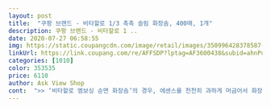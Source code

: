 ```yaml
---
layout: post 
title:  "쿠팡 브랜드 - 비타할로 1/3 촉촉 슬림 화장솜, 400매, 1개" 
description: 쿠팡 브랜드 - 비타할로 1 ..
date: 2020-07-27 06:58:55 
img: https://static.coupangcdn.com/image/retail/images/350996428378587-e318d4d3-d0bb-4636-bb1d-d213a9ac8eb3.jpg 
linkUrl: https://link.coupang.com/re/AFFSDP?lptag=AF3600438&subid=ahnPublicAsk&pageKey=1175967813&itemId=2154801266&vendorItemId=70153067470&traceid=V0-113-8db7011e2b90ade9 
categories: [1010] 
color: 353535 
price: 6110 
author: Ask View Shop 
cont:  ">> ‘비타할로 엠보싱 순면 화장솜’의 경우, 에센스를 천천히 과하게 머금어서 화장품 소모량이 많았거든요.<br/><br/>>> 아침에 머리 말리면서 에센스 팩을 하는데, 얼굴을 흔들어도 안 떨어져서 좋네요.<br/><br/>>> 에센스 팩용 화장솜 특징이긴 한데, 처음 사용하면 ‘얇은 부직포/스펀지’같은 느낌을 받을 수 있습니다.<br/><br/>>> 일반 면 화장솜은 사용 중에 솜이 밀리면서 솜덩어리가 나와서 팩할 때 귀찮았던 경험이 있습니다.<br/><br/>>> 일반 화장솜 400매와 사용 주기는 비슷합니다.<br/> 얇다고 더 많이 사용하지는 않게 되거든요.<br/><br/>>> 제 피부에 문질렀을 때 자극이나 홍조 현상은 없었습니다.<br/><br/>>> 종이만큼 얇아서, 비칠 정도입니다.<br/><br/>>> 화장대가 아닌 화장실에 놓고 사용할 경우, 패키지가 습기에 취약하니 참고하세요.<br/><br/><br/> - 7 x 5 cm로 얼굴에 부분적 팩하기 좋은 크기입니다.<br/><br/><br/> - ‘펄프 + 레이온 혼방’ 소재입니다.<br/> 소재에 민감하신 분은 참고하세요.<br/><br/><br/> - 개봉 및 보관이 쉬운 종이 상자에 담겨있습니다.<br/><br/><br/> - 솜먼지, 밀림 현상이 없더군요.<br/><br/><br/> - 압착솜이라 적은 양의 에센스로 풍부하게 즐길 수 있습니다.<br/><br/><br/> - 예상했던 아주 얇고 가볍게, 압착되어 있는 화장솜입니다.<br/><br/><br/> - 피부에 잘 붙는 밀착력이 마음에 듭니다.<br/><br/><br/> - 화장솜 텍스처가 자극은 없으나 엄청 부드러운 편은 아닙니다.<br/><br/><br/> - 화장솜에 적신 에센스가 쉽게 증발하지 않아, 촉촉함을 좀 더 오래 즐길 수 있습니다.<br/><br/><br/> - 화장솜이 머금은 에센스를 이물감 없이 피부에 그대로 느낄 수 있는 점이 좋습니다.<br/><br/><br/> - 화장솜이 에센스를 충분히 빠르게 흡수합니다.<br/> 흡수력이 매우 좋습니다.<br/><br/><br/> - 화장솜이 워낙 얇아서 400매인데, 뭔가 양이 더 많아 보입니다.<br/><br/>1) 패키지 및 화장솜 양<br/>1.<br/> 제품 특징<br/>2) 소재 및 디자인<br/>2.<br/> 사용감 ( 3일 사용한 시점 )<br/>2019년부터 사용한 ‘비타할로 엠보싱 순면 화장솜’과 병행하면서 사용할 예정입니다.<br/><br/>3상자 사는데 이걸 굳이 아이고,<br/>‘슬림 화장솜’은 아침에 에센스 팩할 때 사용하는 용으로 좋더군요.<br/><br/>가격대비 양을 봐도 일제 대비 가성비 제품도 아니고<br/>가격이나 다 비교해보로 후기들 쓰신고 맞죠?<br/>가성비+비슷한퀄 이라면 안 살 이유가 없다고<br/>같고, 가격도 일제 많이 착해져서 ㅋㅋ 얘가 안착한거<br/>같은데요? ㅋㅋㅋ 사놓고도 미세하게 기분나쁠만큼<br/>같지만 사실 대단히 생각을 많이하면서 쓰게<br/>걸렸는데 사백장이라고 써있어서 매우 많이 들었구나<br/>게다 아무리 계산해봐도 얘 가격이ㅋㅋㅋ 안착해<br/>굳이 비슷한 제품이면 조금 서운해도 국산 쓰자<br/>그 느낌, 그 성능 익숙한데 이걸 그 느낌으로 생각<br/>근데, 이거 굳이 왜삼?<br/>금방 곧 다 쓰겠지만,, 이거 다 쓸때까지 계속<br/>기술력이 살짝 떨어지면 가격이 좀 착하던가<br/>나이먹으니 피부에 수분이 턱없이 부족해서 마스크팩이 훨씬 좋겟지만 저는 마스크팩이 넘 시로영 ㅠㅠ ㅋㅋㅋㅋ 내가 어ㅓㄴ하는 부위에만 팩 할수잇으니 스킨 팩 선택햇는데 아주 탁월한 선택이여뜸 ㅋㅋ 특히 이거 진짜 좋네여 원래는 닥토용 화장솜 두꺼운 솜에햇는데 스킨을 너무 마니먹더라구여 그래서 이거 한번 사서 해봣는데 얇고 촉촉하고 너무조아영 가격대비 용량도 든든하구<br/>너무 신기해서, 어떻게 이정도 제품력으로 이 값을<br/>느낌도 아님,<br/>대략 몇장인지 비교 안해도 이거 6천원대면<br/>되는 물품이라 이 퀄리티 절대 반갑지 않습니다<br/>두장 겹쳐 비비면 일제도 그렇게 쓰니까, 문제 없는데<br/>몇백원만 보테면 일제 3상자 쿠팡가로 살 수 있고,<br/>뭔가 가성비적 어필이 있어야 하는데 이건 그런<br/>미세하게 불편한걸 사요, 그냥 일제 사세요<br/>받지 싶어서 자꾸 써보고 아무리 생각해도 아구,<br/>비교하면서 써보는데, 아휴, 따라올려면 멀었어,<br/>비타할로 뷰티 제품은 ( 시트 마스크팩, 클렌저 등 ) 거의 다 사용해봤는데요.<br/><br/>사용 갯수 차이 거의 없고, 가격도 얼마 차이 안남<br/>생각하기도 했고, 후기가 매우 많은데, 그걸 믿었어!<br/>스킨팩 하려고 샀는데 정말 좋네영 ㅋㅋㅋ<br/>스펙으로 저렴이가 나왔나 해서 후기보고 샀어요<br/>시루 최저가랑 갯수 비교, 몇백원 더 쓰면<br/>시루를 쓰고있는데 쿠팡 비타할로에서 같은<br/>왠만해서 후기가 상식을 벗어나지 않는데 이상하네요<br/>이거 저 별롭니다, 후기들 뭐지 ㅋㅋ 일제 다들 써보고,<br/>이거 한장으로는 토너 발라서 얼굴에 비비면 그냥<br/>이것 역시 손에서 불안불안하고 일제 썼던거니까<br/>일본제품 항상 일본제조라 마음에 걸렸는데<br/>저에게 잘 맞아서 만족하며 사용하고 있습니다.<br/><br/>전혀 아니야,<br/>주루륵 말려 올라가요, 손이 너무 피곤해<br/>주문할때 이거 한상자에 6천원대라는게 맘에<br/>진심으로 손만 미세하게 더 피곤하고 그 느낌이<br/>추천안해요,<br/>퀄리티는, 일단 일제 따라잡는 제품은 아직 없는것<br/>퀄리티도 그거 못따라가고 이거 400장이라고 해도<br/>투덜거리겠네요, 화장솜이란게 별거 아닌거<br/>하고 사용하다 보면 아휴, 왜 거의 같은 가격으로<br/>하고 샀는데 ㅋㅋㅋㅋ 뭐 이거 ㅋㅋㅋㅋ 장난하나 ㅋㅋ<br/>하도 별로라 일제 남은거 꺼내서 같은 토너 발라<br/>하시는분들 아니면 이거 쓸 이유가 없겠던데,,<br/>한장만 말려 올라가 꼭 두장 겹쳐 써야하고,<br/>" 
---
```

